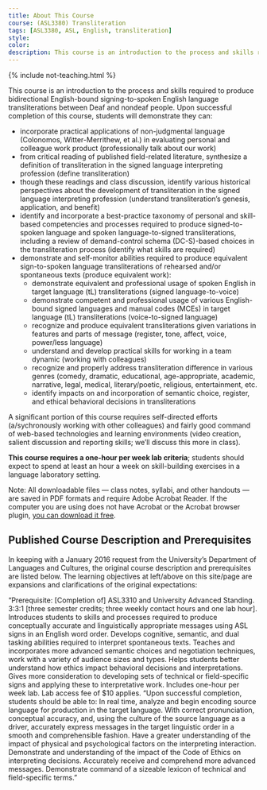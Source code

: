 ```yaml
---
title: About This Course
course: (ASL3380) Transliteration
tags: [ASL3380, ASL, English, transliteration]
style: 
color: 
description: This course is an introduction to the process and skills required to produce bidirectional English-bound signing-to-spoken English language transliterations between Deaf and nondeaf people.
---
```


{% include not-teaching.html %}

<p class="lead">This course is an introduction to the process and skills required to produce bidirectional English-bound signing-to-spoken English language transliterations between Deaf and nondeaf people. Upon successful completion of this course, students will demonstrate they can:</p>

* incorporate practical applications of non-judgmental language (Colonomos, Witter-Merrithew, et al.) in evaluating personal and colleague work product (professionally talk about our work)
* from critical reading of published field-related literature, synthesize a definition of transliteration in the signed language interpreting profession (define transliteration)
* though these readings and class discussion, identify various historical perspectives about the development of transliteration in the signed language interpreting profession (understand transliteration’s genesis, application, and benefit)
* identify and incorporate a best-practice taxonomy of personal and skill-based competencies and processes required to produce signed-to-spoken language and spoken language-to-signed transliterations, including a review of demand-control schema (DC-S)-based choices in the transliteration process (identify what skills are required)
* demonstrate and self-monitor abilities required to produce equivalent sign-to-spoken language transliterations of rehearsed and/or spontaneous texts (produce equivalent work):
	* demonstrate equivalent and professional usage of spoken English in target language (tL) transliterations (signed language-to-voice)
	* demonstrate competent and professional usage of various English-bound signed languages and manual codes (MCEs) in target language (tL) transliterations (voice-to-signed language)
	* recognize and produce equivalent transliterations given variations in features and parts of message (register, tone, affect, voice, power/less language)
	* understand and develop practical skills for working in a team dynamic (working with colleagues)
	* recognize and properly address transliteration difference in various genres (comedy, dramatic, educational, age-appropriate, academic, narrative, legal, medical, literary/poetic, religious, entertainment, etc.
	* identify impacts on and incorporation of semantic choice, register, and ethical behavioral decisions in transliterations

A significant portion of this course requires self-directed efforts (a/sychronously working with other colleagues) and fairly good command of web-based technologies and learning environments (video creation, salient discussion and reporting skills; we’ll discuss this more in class).

**This course requires a one-hour per week lab criteria**; students should expect to spend at least an hour a week on skill-building exercises in a language laboratory setting.

Note: All downloadable files — class notes, syllabi, and other handouts — are saved in PDF formats and require Adobe Acrobat Reader. If the computer you are using does not have Acrobat or the Acrobat browser plugin, [you can download it free](http://http://www.adobe.com/products/acrobat/readstep2.html).


## Published Course Description and Prerequisites
In keeping with a January 2016 request from the University’s Department of Languages and Cultures, the original course description and prerequisites are listed below. The learning objectives at left/above on this site/page are expansions and clarifications of the original expectations:

“Prerequisite: [Completion of] ASL3310 and University Advanced Standing. 3:3:1 [three semester credits; three weekly contact hours and one lab hour]. Introduces students to skills and processes required to produce conceptually accurate and linguistically appropriate messages using ASL signs in an English word order. Develops cognitive, semantic, and dual tasking abilities required to interpret spontaneous texts. Teaches and incorporates more advanced semantic choices and negotiation techniques, work with a variety of audience sizes and types. Helps students better understand how ethics impact behavioral decisions and interpretations. Gives more consideration to developing sets of technical or field-specific signs and applying these to interpretative work. Includes one-hour per week lab. Lab access fee of $10 applies.
“Upon successful completion, students should be able to:
In real time, analyze and begin encoding source language for production in the target language.
With correct pronunciation, conceptual accuracy, and, using the culture of the source language as a driver, accurately express messages in the target linguistic order in a smooth and comprehensible fashion.
Have a greater understanding of the impact of physical and psychological factors on the interpreting interaction.
Demonstrate and understanding of the impact of the Code of Ethics on interpreting decisions.
Accurately receive and comprehend more advanced messages.
Demonstrate command of a sizeable lexicon of technical and field-specific terms.”

